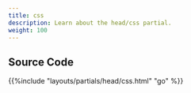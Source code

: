 ```yaml
---
title: css
description: Learn about the head/css partial.
weight: 100
---
```



## Source Code 

{{%include "layouts/partials/head/css.html" "go" %}}